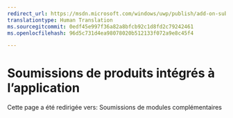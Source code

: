 ```yaml
---
redirect_url: https://msdn.microsoft.com/windows/uwp/publish/add-on-submissions
translationtype: Human Translation
ms.sourcegitcommit: 0edf45e997f36a82a8bfcb92c1d8fd2c79242461
ms.openlocfilehash: 96d5c731d4ea98078020b512133f072a9e8c45f4

---
```


# Soumissions de produits intégrés à l’application

Cette page a été redirigée vers: Soumissions de modules complémentaires


<!--HONumber=Aug16_HO3-->


